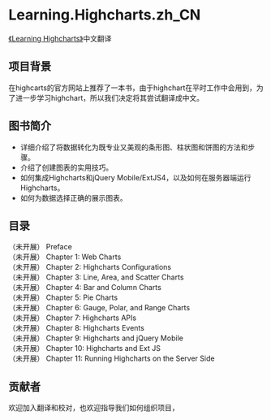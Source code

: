 Learning.Highcharts.zh_CN
=========================

[《Learning Highcharts》][packtpub_book]中文翻译

## 项目背景
在highcarts的官方网站上推荐了一本书，由于highchart在平时工作中会用到，为了进一步学习highchart，所以我们决定将其尝试翻译成中文。

## 图书简介
+ 详细介绍了将数据转化为既专业又美观的条形图、柱状图和饼图的方法和步骤。
+ 介绍了创建图表的实用技巧。
+ 如何集成Highcharts和jQuery Mobile/ExtJS4，以及如何在服务器端运行Highcharts。
+ 如何为数据选择正确的展示图表。

## 目录
（未开展） Preface   
（未开展） Chapter 1: Web Charts   
（未开展） Chapter 2: Highcharts Configurations   
（未开展） Chapter 3: Line, Area, and Scatter Charts   
（未开展） Chapter 4: Bar and Column Charts   
（未开展） Chapter 5: Pie Charts   
（未开展） Chapter 6: Gauge, Polar, and Range Charts   
（未开展） Chapter 7: Highcharts APIs   
（未开展） Chapter 8: Highcharts Events   
（未开展） Chapter 9: Highcharts and jQuery Mobile   
（未开展） Chapter 10: Highcharts and Ext JS   
（未开展） Chapter 11: Running Highcharts on the Server Side   

## 贡献者
欢迎加入翻译和校对，也欢迎指导我们如何组织项目，

[packtpub_book]:http://www.packtpub.com/learning-highcharts-for-javascript-data-visualization/book